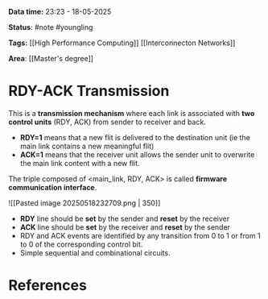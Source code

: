 **Data time:** 23:23 - 18-05-2025

**Status**: #note #youngling 

**Tags:** [[High Performance Computing]] [[Interconnecton Networks]]

**Area**: [[Master's degree]]
# RDY-ACK Transmission

This is a **transmission mechanism** where each link is associated with **two control units** (RDY, ACK) from sender to receiver and back.
- **RDY=1** means that a new flit is delivered to the destination unit (ie the main link contains a new meaningful flit)
- **ACK=1** means that the receiver unit allows the sender unit to overwrite the main link content with a new flit.

The triple composed of <main_link, RDY, ACK> is called **firmware communication interface**.

![[Pasted image 20250518232709.png | 350]]

- **RDY** line should be **set** by the sender and **reset** by the receiver
- **ACK** line should be **set** by the receiver and **reset** by the sender
- RDY and ACK events are identified by any transition from 0 to 1 or from 1 to 0 of the corresponding control bit.
- Simple sequential and combinational circuits.
# References